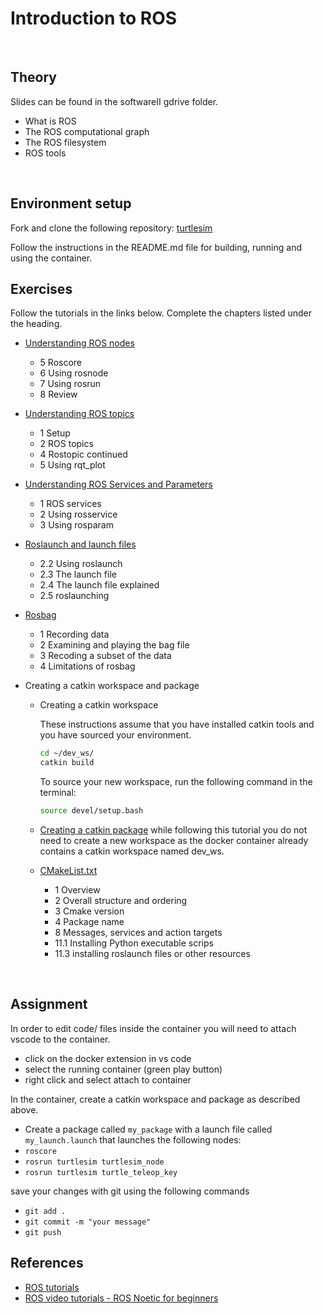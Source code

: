 # Introduction to ROS

&nbsp;

## Theory

Slides can be found in the softwareII gdrive folder.

- What is ROS
- The ROS computational graph
- The ROS filesystem
- ROS tools

&nbsp;

## Environment setup

Fork and clone the following repository: [turtlesim](https://github.com/vinceHuyghe/turtlesim)

Follow the instructions in the README.md file for building, running and using the container.

## Exercises

Follow the tutorials in the links below. Complete the chapters listed under the heading.

- [Understanding ROS nodes](http://wiki.ros.org/ROS/Tutorials/UnderstandingNodes)
  - 5 Roscore
  - 6 Using rosnode
  - 7 Using rosrun
  - 8 Review  
- [Understanding ROS topics](http://wiki.ros.org/ROS/Tutorials/UnderstandingTopics)
  - 1 Setup
  - 2 ROS topics
  - 4 Rostopic continued
  - 5 Using rqt_plot  
- [Understanding ROS Services and Parameters](http://wiki.ros.org/ROS/Tutorials/UnderstandingServicesParams)
  - 1 ROS services
  - 2 Using rosservice
  - 3 Using rosparam

- [Roslaunch and launch files](http://wiki.ros.org/ROS/Tutorials/UsingRqtconsoleRoslaunch)
  - 2.2 Using roslaunch
  - 2.3 The launch file
  - 2.4 The launch file explained
  - 2.5 roslaunching

- [Rosbag](http://wiki.ros.org/rosbag/Tutorials/Recording%20and%20playing%20back%20data)
  - 1 Recording data
  - 2 Examining and playing the bag file
  - 3 Recoding a subset of the data
  - 4 Limitations of rosbag

- Creating a catkin workspace and package
  - Creating a catkin workspace  

    These instructions assume that you have installed catkin tools and you have sourced your environment.  
  
    ```bash
    cd ~/dev_ws/
    catkin build
    ```

    To source your new workspace, run the following command in the terminal:

    ```bash
    source devel/setup.bash
    ```

  - [Creating a catkin package](http://wiki.ros.org/catkin/Tutorials/CreatingPackage) while following this tutorial you do not need to create a new workspace as the docker container already contains a catkin workspace named dev_ws.

  - [CMakeList.txt](http://wiki.ros.org/catkin/CMakeLists.txt)
    - 1 Overview
    - 2 Overall structure and ordering
    - 3 Cmake version
    - 4 Package name
    - 8 Messages, services and action targets
    - 11.1 Installing Python executable scrips
    - 11.3 installing roslaunch files or other resources

&nbsp;

## Assignment

In order to edit code/ files inside the container you will need to attach vscode to the container.

- click on the docker extension in vs code
- select the running container (green play button)
- right click and select attach to container

In the container, create a catkin workspace and package as described above.

- Create a package called `my_package` with a launch file called `my_launch.launch` that launches the following nodes:
- `roscore`
- `rosrun turtlesim turtlesim_node`
- `rosrun turtlesim turtle_teleop_key`

save your changes with git using the following commands

- `git add .`
- `git commit -m "your message"`
- `git push`

## References

- [ROS tutorials](http://wiki.ros.org/ROS/Tutorials)
- [ROS video tutorials - ROS Noetic for beginners](https://www.youtube.com/playlist?list=PLLSegLrePWgIbIrA4iehUQ-impvIXdd9Q)

&nbsp;
